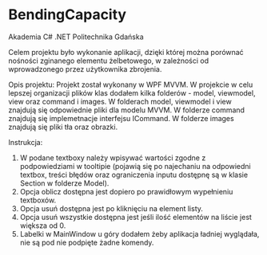 # BendingCapacity
Akademia C# .NET Politechnika Gdańska

Celem projektu było wykonanie aplikacji, dzięki której można porównać nośności zginanego elementu żelbetowego, w zależności od wprowadzonego przez użytkownika zbrojenia. 

Opis projektu:
Projekt został wykonany w WPF MVVM.
W projekcie w celu lepszej organizacji plików klas dodałem kilka folderów - model, viewmodel, view oraz command i images.
W folderach model, viewmodel i view znajdują się odpowiednie pliki dla modelu MVVM. W folderze command znajdują się implemetnacje interfejsu ICommand. W folderze images znajdują się pliki tła oraz obrazki.

Instrukcja:
1) W podane textboxy należy wpisywać wartości zgodne z podpowiedziami w tooltipie (pojawią się po najechaniu na odpowiedni textbox, treści błędów oraz ograniczenia inputu dostępnę są w klasie Section w folderze Model).
2) Opcja oblicz dostępna jest dopiero po prawidłowym wypełnieniu textboxów.
3) Opcja usuń dostępna jest po kliknięciu na element listy.
4) Opcja usuń wszystkie dostępna jest jeśli ilość elementów na liście jest większa od 0.
5) Labelki w MainWindow u góry dodałem żeby aplikacja ładniej wyglądała, nie są pod nie podpięte żadne komendy.
